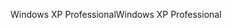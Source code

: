 <span data-ttu-id="7fbbb-101">Windows XP Professional</span><span class="sxs-lookup"><span data-stu-id="7fbbb-101">Windows XP Professional</span></span>